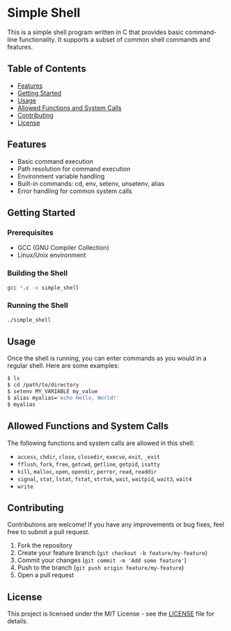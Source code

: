 # Simple Shell

This is a simple shell program written in C that provides basic command-line functionality. It supports a subset of common shell commands and features.

## Table of Contents

- [Features](#features)
- [Getting Started](#getting-started)
- [Usage](#usage)
- [Allowed Functions and System Calls](#allowed-functions-and-system-calls)
- [Contributing](#contributing)
- [License](#license)

## Features

- Basic command execution
- Path resolution for command execution
- Environment variable handling
- Built-in commands: cd, env, setenv, unsetenv, alias
- Error handling for common system calls

## Getting Started

### Prerequisites

- GCC (GNU Compiler Collection)
- Linux/Unix environment

### Building the Shell

```bash
gcc *.c -o simple_shell
```

### Running the Shell

```bash
./simple_shell
```

## Usage

Once the shell is running, you can enter commands as you would in a regular shell. Here are some examples:

```bash
$ ls
$ cd /path/to/directory
$ setenv MY_VARIABLE my_value
$ alias myalias='echo Hello, World!'
$ myalias
```

## Allowed Functions and System Calls

The following functions and system calls are allowed in this shell:

- `access`, `chdir`, `close`, `closedir`, `execve`, `exit`, `_exit`
- `fflush`, `fork`, `free`, `getcwd`, `getline`, `getpid`, `isatty`
- `kill`, `malloc`, `open`, `opendir`, `perror`, `read`, `readdir`
- `signal`, `stat`, `lstat`, `fstat`, `strtok`, `wait`, `waitpid`, `wait3`, `wait4`
- `write`

## Contributing

Contributions are welcome! If you have any improvements or bug fixes, feel free to submit a pull request.

1. Fork the repository
2. Create your feature branch (`git checkout -b feature/my-feature`)
3. Commit your changes (`git commit -m 'Add some feature'`)
4. Push to the branch (`git push origin feature/my-feature`)
5. Open a pull request

## License

This project is licensed under the MIT License - see the [LICENSE](LICENSE) file for details.
